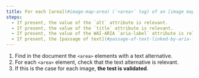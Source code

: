 ```yaml
---
title: For each [area](#image-map-area) (`<area>` tag) of an [image map](#image-map) [conveying information](#image-conveying-information), having a [text alternative](#text-alternative-image), is this alternative relevant (excluding special cases)?
steps:
  - If present, the value of the `alt` attribute is relevant.
  - If present, the value of the `title` attribute is relevant.
  - If present, the value of the WAI-ARIA `aria-label` attribute is relevant.
  - If present, the [passage of text](#passage-of-text-linked-by-aria-labelledby-or-aria-describedby) linked by the `aria-labelledby` WAI-ARIA attribute is relevant.
---
```


1. Find in the document the `<area>` elements with a text alternative.
2. For each `<area>` element, check that the text alternative is relevant.
3. If this is the case for each image, **the test is validated**.
